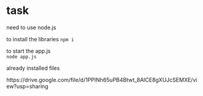 # task
need to use node.js <br>

to install the libraries
<code>npm i</code><br>


to start the app.js<br>
<code>node app.js</code><br>

already installed files<br>
<link>https://drive.google.com/file/d/1PPINh65uPB4Btwt_8AlCE8gXUJcSEMXE/view?usp=sharing<link>

